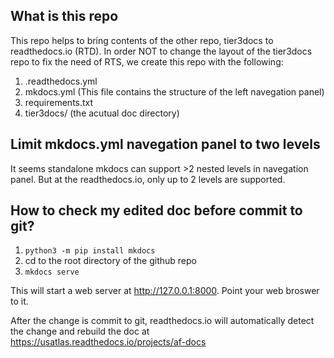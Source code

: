 ## What is this repo
This repo helps to bring contents of the other repo, tier3docs to readthedocs.io (RTD).
In order NOT to change the layout of the tier3docs repo to fix the need of RTS, we create
this repo with the following:

1. .readthedocs.yml
2. mkdocs.yml   (This file contains the structure of the left navegation panel)
3. requirements.txt
3. tier3docs/ (the acutual doc directory)  

## Limit mkdocs.yml navegation panel to two levels
It seems standalone mkdocs can support >2 nested levels in navegation panel. But at the 
readthedocs.io, only up to 2 levels are supported.

## How to check my edited doc before commit to git?
1. `python3 -m pip install mkdocs`
2. cd to the root directory of the github repo
3. `mkdocs serve`

This will start a web server at http://127.0.0.1:8000. Point your web broswer to it.

After the change is commit to git, readthedocs.io will automatically detect the change and 
rebuild the doc at https://usatlas.readthedocs.io/projects/af-docs
